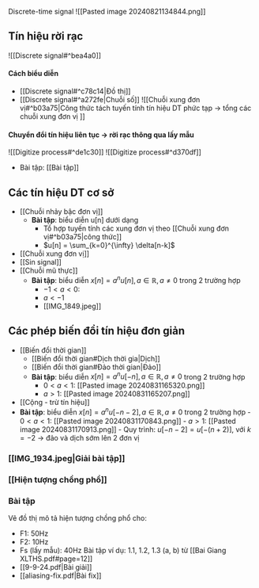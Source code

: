 
Discrete-time signal
![[Pasted image 20240821134844.png]]
## Tín hiệu rời rạc
![[Discrete signal#^bea4a0]]
#### Cách biểu diễn
- [[Discrete signal#^c78c14|Đồ thị]]
- [[Discrete signal#^a272fe|Chuỗi số]]
![[Chuỗi xung đơn vị#^b03a75|Công thức tách tuyến tính tín hiệu DT phức tạp -> tổng các chuỗi xung đơn vị  ]]
#### Chuyển đổi tín hiệu liên tục -> rời rạc thông qua lấy mẫu
![[Digitize process#^de1c30]]
![[Digitize process#^d370df]]

- Bài tập: [[Bài tập]]
## Các tín hiệu DT cơ sở
- [[Chuỗi nhảy bậc đơn vị]]
	- **Bài tập**: biểu diễn u\[n] dưới dạng 
		- Tổ hợp tuyến tính các xung đơn vị theo [[Chuỗi xung đơn vị#^b03a75|công thức]]
		- $u[n] = \sum_{k=0}^{\infty} \delta[n-k]$
- [[Chuỗi xung đơn vị]]
- [[Sin signal]]
- [[Chuỗi mũ thực]]
	- **Bài tập**: biểu diễn $x[n] = a^n u[n], a\in \mathbb{R}, a \neq 0$ trong 2 trường hợp
		- $-1 < a < 0$: 
		- $a < -1$
		- [[IMG_1849.jpeg]]
## Các phép biến đổi tín hiệu đơn giản
- [[Biến đổi thời gian]]
	- [[Biến đổi thời gian#Dịch thời gia|Dịch]]
	- [[Biến đổi thời gian#Đảo thời gian|Đảo]]
	- **Bài tập**: biểu diễn $x[n] = a^n u[-n], a\in \mathbb{R}, a \neq 0$ trong 2 trường hợp
		- $0 < a < 1$: [[Pasted image 20240831165320.png]]
		- $a > 1$: [[Pasted image 20240831165207.png]]
- [[Cộng - trừ tín hiệu]]
- **Bài tập**: biểu diễn $x[n] = a^n u[-n -2], a\in \mathbb{R}, a \neq 0$ trong 2 trường hợp
		- $0 < a < 1$: [[Pasted image 20240831170843.png]]
		- $a > 1$: [[Pasted image 20240831170913.png]]
		- Quy trình: $u[-n-2] = u[-(n + 2)]$, với $k = -2$ -> đảo và dịch sớm lên 2 đơn vị

### [[IMG_1934.jpeg|Giải bài tập]]
### [[Hiện tượng chồng phổ]]
### Bài tập
Vẽ đồ thị mô tả hiện tượng chồng phổ cho:
- F1: 50Hz
- F2: 10Hz
- Fs (lấy mẫu): 40Hz
Bài tập ví dụ: 1.1, 1.2, 1.3 (a, b) từ [[Bai Giang XLTHS.pdf#page=12]]
- [[9-9-24.pdf|Bài giải]]
- [[aliasing-fix.pdf|Bài fix]]